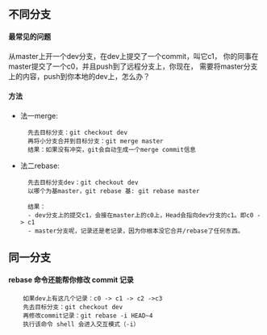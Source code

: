 ## 不同分支
#### 最常见的问题
从master上开一个dev分支，在dev上提交了一个commit，叫它c1，
你的同事在master提交了一个c0，并且push到了远程分支上，你现在，
需要将master分支上的内容，push到你本地的dev上，怎么办？
#### 方法
- 法一merge:

        先去目标分支：git checkout dev
        再将小分支合并到目标分支：git merge master
        结果：如果没有冲突，git会自动生成一个merge commit信息
- 法二rebase:

        先去目标分支dev：git checkout dev
        以哪个为基master，git rebase 基: git rebase master

        结果：
        - dev分支上的提交c1，会接在master上的c0上，Head会指向dev分支的c1。即c0 -> c1
        - master分支呢，记录还是老记录，因为你根本没它合并/rebase了任何东西。

## 同一分支
#### rebase 命令还能帮你修改 commit 记录
        如果dev上有这几个记录：c0 -> c1 -> c2 ->c3
        先去目标分支：git checkout dev
        再修改commit记录：git rebase -i HEAD~4
        执行该命令 shell 会进入交互模式（-i）